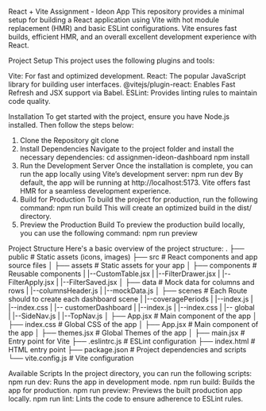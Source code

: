React + Vite Assignment - Ideon App
This repository provides a minimal setup for building a React application using Vite with hot module replacement (HMR) and basic ESLint configurations. Vite ensures fast builds, efficient HMR, and an overall excellent development experience with React.

Project Setup
This project uses the following plugins and tools:

Vite: For fast and optimized development.
React: The popular JavaScript library for building user interfaces.
@vitejs/plugin-react: Enables Fast Refresh and JSX support via Babel.
ESLint: Provides linting rules to maintain code quality.

Installation
To get started with the project, ensure you have Node.js installed. Then follow the steps below:

1. Clone the Repository
git clone 
2. Install Dependencies
Navigate to the project folder and install the necessary dependencies:
cd assignmen-ideon-dashboard
npm install
3. Run the Development Server
Once the installation is complete, you can run the app locally using Vite’s development server:
npm run dev
By default, the app will be running at http://localhost:5173. Vite offers fast HMR for a seamless development experience.
4. Build for Production
To build the project for production, run the following command:
npm run build
This will create an optimized build in the dist/ directory.
5. Preview the Production Build
To preview the production build locally, you can use the following command:
npm run preview


Project Structure
Here's a basic overview of the project structure:
.
├── public          # Static assets (icons, images)
├── src             # React components and app source files
│   ├── assets      # Static assets for your app
│   ├── components  # Reusable components
|    |--CustomTable.jsx 
|    |--FilterDrawer.jsx
|    |--FilterApply.jsx
|    |--FilterSaved.jsx
│   ├── data        # Mock data for columns and rows
|    |--columnsHeader.js 
|    |--mockData.js
│   ├── scenes      # Each Route should to create each dashboard scene 
|    |--coveragePeriods
|      |--index.js 
|      |--index.css
|    |-- customerDashboard
|      |--index.js 
|      |--index.css
|    |-- global
|      |--SideNav.js 
|      |--TopNav.js
│   ├── App.jsx     # Main component of the app
│   ├── index.css   # Global CSS of the app
│   ├── App.jsx     # Main component of the app
│   ├── themes.jsx  # Global Themes of the app
│   ├── main.jsx    # Entry point for Vite
├── .eslintrc.js    # ESLint configuration
├── index.html      # HTML entry point
├── package.json    # Project dependencies and scripts
└── vite.config.js  # Vite configuration

Available Scripts
In the project directory, you can run the following scripts:
npm run dev: Runs the app in development mode.
npm run build: Builds the app for production.
npm run preview: Previews the built production app locally.
npm run lint: Lints the code to ensure adherence to ESLint rules.

